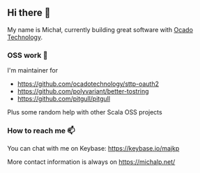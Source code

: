 ## Hi there 👋

My name is Michał, currently building great software with [Ocado Technology](http://www.ocadotechnology.com/).

### OSS work 🔭

I'm maintainer for 

- https://github.com/ocadotechnology/sttp-oauth2
- https://github.com/polyvariant/better-tostring
- https://github.com/pitgull/pitgull

Plus some random help with other Scala OSS projects

### How to reach me 📫

You can chat with me on Keybase: https://keybase.io/majkp 

More contact information is always on https://michalp.net/
